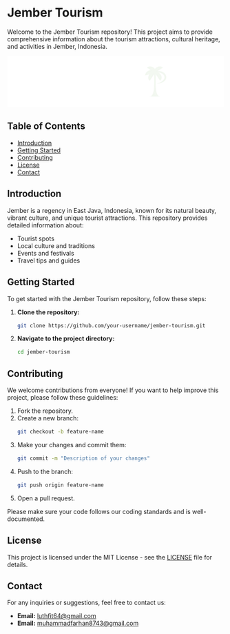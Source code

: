 # Jember Tourism

Welcome to the Jember Tourism repository! This project aims to provide comprehensive information about the tourism attractions, cultural heritage, and activities in Jember, Indonesia.

![JemberTourism](./public/images/logo.svg)

## Table of Contents
- [Introduction](#introduction)
- [Getting Started](#getting-started)
- [Contributing](#contributing)
- [License](#license)
- [Contact](#contact)

## Introduction

Jember is a regency in East Java, Indonesia, known for its natural beauty, vibrant culture, and unique tourist attractions. This repository provides detailed information about:
- Tourist spots
- Local culture and traditions
- Events and festivals
- Travel tips and guides

## Getting Started

To get started with the Jember Tourism repository, follow these steps:

1. **Clone the repository:**
    ```bash
    git clone https://github.com/your-username/jember-tourism.git
    ```
2. **Navigate to the project directory:**
    ```bash
    cd jember-tourism
    ```

## Contributing

We welcome contributions from everyone! If you want to help improve this project, please follow these guidelines:

1. Fork the repository.
2. Create a new branch:
    ```bash
    git checkout -b feature-name
    ```
3. Make your changes and commit them:
    ```bash
    git commit -m "Description of your changes"
    ```
4. Push to the branch:
    ```bash
    git push origin feature-name
    ```
5. Open a pull request.

Please make sure your code follows our coding standards and is well-documented.

## License

This project is licensed under the MIT License - see the [LICENSE](LICENSE) file for details.

## Contact

For any inquiries or suggestions, feel free to contact us:

- **Email:** luthfit64@gmail.com
- **Email:** muhammadfarhan8743@gmail.com
